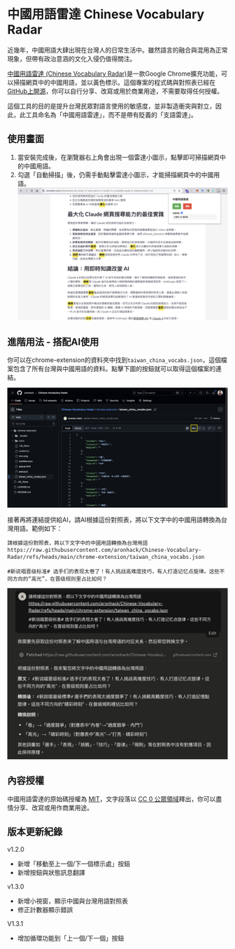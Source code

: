 # 中國用語雷達 Chinese Vocabulary Radar

近幾年，中國用語大肆出現在台灣人的日常生活中。雖然語言的融合與混用為正常現象，但帶有政治意涵的文化入侵仍值得關注。

[中國用語雷達 (Chinese Vocabulary Radar)](https://chromewebstore.google.com/detail/lecgchakaccigfbbaeialhjplbmgipge?utm_source=item-share-cb)是一款Google Chrome擴充功能，可以掃描網頁中的中國用語，並以黃色標示。這個專案的程式碼與對照表已經在[GitHub上開源](https://github.com/aronhack/Chinese-Vocabulary-Radar)，你可以自行分享、改寫或用於商業用途，不需要取得任何授權。

這個工具的目的是提升台灣民眾對語言使用的敏感度，並非製造衝突與對立，因此，此工具命名為「中國用語雷達」，而不是帶有貶義的「支語雷達」。

## 使用畫面
1. 當安裝完成後，在瀏覽器右上角會出現一個雷達小圖示，點擊即可掃描網頁中的中國用語。
2. 勾選「自動掃描」後，仍需手動點擊雷達小圖示，才能掃描網頁中的中國用語。
![usage.jpg](screenshots/chinese-vocabulary-radar-usage.jpg)

## 進階用法 - 搭配AI使用
你可以在chrome-extension的資料夾中找到`taiwan_china_vocabs.json`，這個檔案包含了所有台灣與中國用語的資料。點擊下圖的按鈕就可以取得這個檔案的連結。

![get_json.jpg](screenshots/chinese-vocabulary-radar-get-json.jpg)

接著再將連結提供給AI，請AI根據這份對照表，將以下文字中的中國用語轉換為台灣用語。範例如下：
```
請根據這份對照表，將以下文字中的中國用語轉換為台灣用語 
https://raw.githubusercontent.com/aronhack/Chinese-Vocabulary-Radar/refs/heads/main/chrome-extension/taiwan_china_vocabs.json 

#新说唱晋级标准# 选手们的表现太卷了！有人挑战高难度技巧，有人打造记忆点旋律。这些不同方向的“高光”，在晋级规则里占比如何？
```

![integrate-with-LLM.jpg](screenshots/chinese-vocabulary-radar-integrate-with-llm.jpg)

## 內容授權
中國用語雷達的原始碼授權為 [MIT](https://github.com/aronhack/Chinese-Vocabulary-Radar/blob/main/LICENSE.txt)，文字段落以 [CC 0 公眾領域](https://creativecommons.org/publicdomain/zero/1.0/deed.zh-hant)釋出，你可以盡情分享、改寫或用作商業用途。

## 版本更新紀錄

v1.2.0
- 新增「移動至上一個/下一個標示處」按鈕
- 新增按鈕與狀態訊息翻譯

v1.3.0
- 新增小視窗，顯示中國與台灣用語對照表
- 修正計數器顯示錯誤

V1.3.1
- 增加循環功能到「上一個/下一個」按鈕